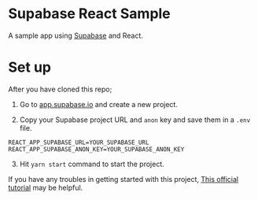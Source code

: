 # Supabase React Sample

A sample app using [Supabase](https://supabase.io/) and React.

# Set up

After you have cloned this repo;

1. Go to [app.supabase.io](https://app.supabase.io/) and create a new project.

2. Copy your Supabase project URL and `anon` key and save them in a `.env` file.

```
REACT_APP_SUPABASE_URL=YOUR_SUPABASE_URL
REACT_APP_SUPABASE_ANON_KEY=YOUR_SUPABASE_ANON_KEY
```

3. Hit `yarn start` command to start the project.

If you have any troubles in getting started with this project, [This official tutorial](https://supabase.io/docs/guides/with-react) may be helpful.
